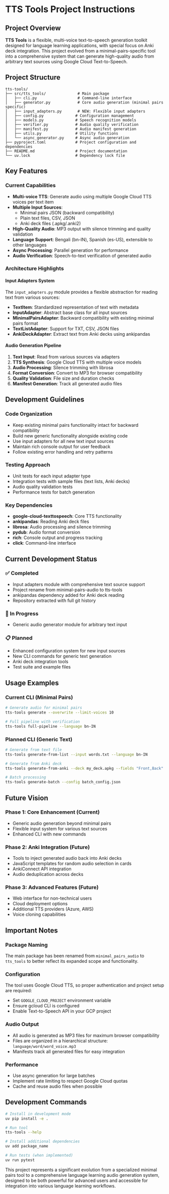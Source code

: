 # TTS Tools Project Instructions

## Project Overview

**TTS Tools** is a flexible, multi-voice text-to-speech generation toolkit designed for language learning applications, with special focus on Anki deck integration. This project evolved from a minimal-pairs-specific tool into a comprehensive system that can generate high-quality audio from arbitrary text sources using Google Cloud Text-to-Speech.

## Project Structure

```
tts-tools/
├── src/tts_tools/              # Main package
│   ├── cli.py                  # Command-line interface
│   ├── generator.py            # Core audio generation (minimal pairs specific)
│   ├── input_adapters.py       # NEW: Flexible input adapters
│   ├── config.py              # Configuration management
│   ├── models.py              # Speech recognition models
│   ├── verifier.py            # Audio quality verification
│   ├── manifest.py            # Audio manifest generation
│   ├── utils.py               # Utility functions
│   └── async_generator.py     # Async audio generation
├── pyproject.toml             # Project configuration and dependencies
├── README.md                  # Project documentation
└── uv.lock                    # Dependency lock file
```

## Key Features

### Current Capabilities
- **Multi-voice TTS**: Generate audio using multiple Google Cloud TTS voices per text item
- **Multiple Input Sources**:
  - Minimal pairs JSON (backward compatibility)
  - Plain text files, CSV, JSON
  - Anki deck files (.apkg/.anki2)
- **High-Quality Audio**: MP3 output with silence trimming and quality validation
- **Language Support**: Bengali (bn-IN), Spanish (es-US), extensible to other languages
- **Async Processing**: Parallel generation for performance
- **Audio Verification**: Speech-to-text verification of generated audio

### Architecture Highlights

#### Input Adapters System
The `input_adapters.py` module provides a flexible abstraction for reading text from various sources:

- **TextItem**: Standardized representation of text with metadata
- **InputAdapter**: Abstract base class for all input sources
- **MinimalPairsAdapter**: Backward compatibility with existing minimal pairs format
- **TextListAdapter**: Support for TXT, CSV, JSON files
- **AnkiDeckAdapter**: Extract text from Anki decks using ankipandas

#### Audio Generation Pipeline
1. **Text Input**: Read from various sources via adapters
2. **TTS Synthesis**: Google Cloud TTS with multiple voice models
3. **Audio Processing**: Silence trimming with librosa
4. **Format Conversion**: Convert to MP3 for browser compatibility
5. **Quality Validation**: File size and duration checks
6. **Manifest Generation**: Track all generated audio files

## Development Guidelines

### Code Organization
- Keep existing minimal pairs functionality intact for backward compatibility
- Build new generic functionality alongside existing code
- Use input adapters for all new text input sources
- Maintain rich console output for user feedback
- Follow existing error handling and retry patterns

### Testing Approach
- Unit tests for each input adapter type
- Integration tests with sample files (text lists, Anki decks)
- Audio quality validation tests
- Performance tests for batch generation

### Key Dependencies
- **google-cloud-texttospeech**: Core TTS functionality
- **ankipandas**: Reading Anki deck files
- **librosa**: Audio processing and silence trimming
- **pydub**: Audio format conversion
- **rich**: Console output and progress tracking
- **click**: Command-line interface

## Current Development Status

### ✅ Completed
- Input adapters module with comprehensive text source support
- Project rename from minimal-pairs-audio to tts-tools
- ankipandas dependency added for Anki deck reading
- Repository extracted with full git history

### 🚧 In Progress
- Generic audio generator module for arbitrary text input

### 📋 Planned
- Enhanced configuration system for new input sources
- New CLI commands for generic text generation
- Anki deck integration tools
- Test suite and example files

## Usage Examples

### Current CLI (Minimal Pairs)
```bash
# Generate audio for minimal pairs
tts-tools generate --overwrite --limit-voices 10

# Full pipeline with verification
tts-tools full-pipeline --language bn-IN
```

### Planned CLI (Generic Text)
```bash
# Generate from text file
tts-tools generate-from-list --input words.txt --language bn-IN

# Generate from Anki deck
tts-tools generate-from-anki --deck my_deck.apkg --fields "Front,Back"

# Batch processing
tts-tools generate-batch --config batch_config.json
```

## Future Vision

### Phase 1: Core Enhancement (Current)
- Generic audio generation beyond minimal pairs
- Flexible input system for various text sources
- Enhanced CLI with new commands

### Phase 2: Anki Integration (Future)
- Tools to inject generated audio back into Anki decks
- JavaScript templates for random audio selection in cards
- AnkiConnect API integration
- Audio deduplication across decks

### Phase 3: Advanced Features (Future)
- Web interface for non-technical users
- Cloud deployment options
- Additional TTS providers (Azure, AWS)
- Voice cloning capabilities

## Important Notes

### Package Naming
The main package has been renamed from `minimal_pairs_audio` to `tts_tools` to better reflect its expanded scope and functionality.

### Configuration
The tool uses Google Cloud TTS, so proper authentication and project setup are required:
- Set `GOOGLE_CLOUD_PROJECT` environment variable
- Ensure gcloud CLI is configured
- Enable Text-to-Speech API in your GCP project

### Audio Output
- All audio is generated as MP3 files for maximum browser compatibility
- Files are organized in a hierarchical structure: `language/word/word_voice.mp3`
- Manifests track all generated files for easy integration

### Performance
- Use async generation for large batches
- Implement rate limiting to respect Google Cloud quotas
- Cache and reuse audio files when possible

## Development Commands

```bash
# Install in development mode
uv pip install -e .

# Run tool
tts-tools --help

# Install additional dependencies
uv add package_name

# Run tests (when implemented)
uv run pytest
```

This project represents a significant evolution from a specialized minimal pairs tool to a comprehensive language learning audio generation system, designed to be both powerful for advanced users and accessible for integration into various language learning workflows.
